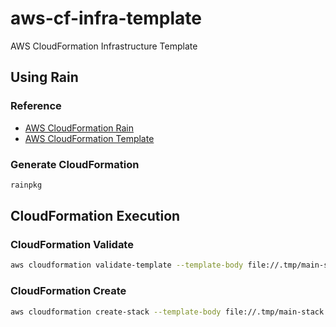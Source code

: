 # aws-cf-infra-template
AWS CloudFormation Infrastructure Template

## Using Rain

### Reference

- [AWS CloudFormation Rain](https://github.com/aws-cloudformation/rain)
- [AWS CloudFormation Template](https://github.com/aws-cloudformation/aws-cloudformation-templates)

### Generate CloudFormation

```bash
rainpkg
```
## CloudFormation Execution

### CloudFormation Validate

```bash
aws cloudformation validate-template --template-body file://.tmp/main-stack.yaml
```

### CloudFormation Create

```bash
aws cloudformation create-stack --template-body file://.tmp/main-stack.yaml --stack-name <your-stack-name> --capabilities CAPABILITY_IAM,CAPABILITY_AUTO_EXPAND 
```
